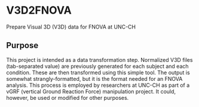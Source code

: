 # V3D2FNOVA
Prepare Visual 3D (V3D) data for FNOVA at UNC-CH

## Purpose
This project is intended as a data transformation step. Normalized V3D files (tab-separated value) are previously generated for each subject and each condition. These are then transformed using this simple tool. The output is somewhat strangly-formatted, but it is the format needed for an FNOVA analysis. This process is employed by researchers at UNC-CH as part of a vGRF (vertical Ground Reaction Force) manipulation project. It could, however, be used or modified for other purposes.
